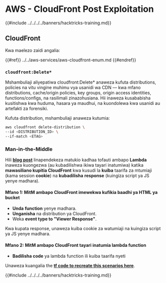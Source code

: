 # AWS - CloudFront Post Exploitation

{{#include ../../../../banners/hacktricks-training.md}}

## CloudFront

Kwa maelezo zaidi angalia:

{{#ref}}
../../aws-services/aws-cloudfront-enum.md
{{#endref}}

### `cloudfront:Delete*`
Mshambuliaji aliyepatiwa cloudfront:Delete* anaweza kufuta distributions, policies na vitu vingine muhimu vya usanidi wa CDN — kwa mfano distributions, cache/origin policies, key groups, origin access identities, functions/configs, na rasilimali zinazohusiana. Hii inaweza kusababisha kusitishwa kwa huduma, hasara ya maudhui, na kuondolewa kwa usanidi au artefakti za forensiki.

Kufuta distribution, mshambuliaji anaweza kutumia:
```bash
aws cloudfront delete-distribution \
--id <DISTRIBUTION_ID> \
--if-match <ETAG>
```
### Man-in-the-Middle

Hili [**blog post**](https://medium.com/@adan.alvarez/how-attackers-can-misuse-aws-cloudfront-access-to-make-it-rain-cookies-acf9ce87541c) linapendekeza matukio kadhaa tofauti ambapo **Lambda** inaweza kuongezwa (au kubadilishwa ikiwa tayari inatumiwa) katika **mawasiliano kupitia CloudFront** kwa kusudi la **kuiba** taarifa za mtumiaji (kama session **cookie**) na **kubadilisha** **response** (kuingiza script ya JS yenye madhara).

#### Mfano 1: MitM ambapo CloudFront imewekwa kufikia baadhi ya HTML ya bucket

- **Unda** **function** yenye madhara.
- **Unganisha** na distribution ya CloudFront.
- Weka **event type to "Viewer Response"**.

Kwa kupata response, unaweza kuiba cookie za watumiaji na kuingiza script ya JS yenye madhara.

#### Mfano 2: MitM ambapo CloudFront tayari inatumia lambda function

- **Badilisha code** ya lambda function ili kuiba taarifa nyeti

Unaweza kuangalia the [**tf code to recreate this scenarios here**](https://github.com/adanalvarez/AWS-Attack-Scenarios/tree/main).

{{#include ../../../../banners/hacktricks-training.md}}
